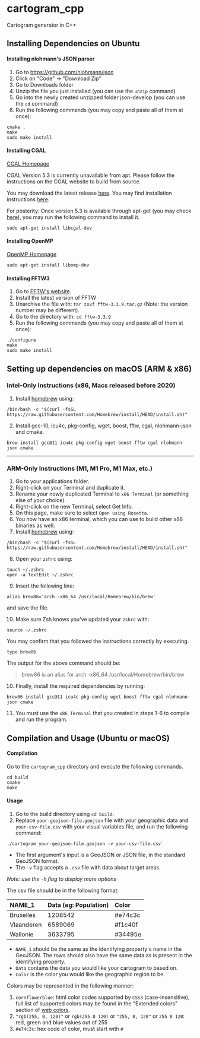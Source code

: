 # cartogram_cpp
Cartogram generator in C++

## Installing Dependencies on Ubuntu

#### Installing nlohmann's JSON parser
1. Go to https://github.com/nlohmann/json
2. Click on "Code" -> "Download Zip"
3. Go to Downloads folder
4. Unzip the file you just installed (you can use the `unzip` command)
5. Go into the newly created unzipped folder json-develop (you can use the `cd` command)
6. Run the following commands (you may copy and paste all of them at once):
```
cmake .
make
sudo make install
```

<!-- #### Installing CGAL

[CGAL Homepage](https://www.cgal.org/)

`sudo apt-get install libcgal-dev` -->

#### Installing CGAL

[CGAL Homepage](https://www.cgal.org/)

CGAL Version 5.3 is currently unavailable from apt.
Please follow the instructions on the CGAL website to build from source.

You may download the latest release [here](https://github.com/CGAL/cgal/releases).
You may find installation instructions [here](https://doc.cgal.org/latest/Manual/usage.html#title4).


For posterity: Once version 5.3 is available through apt-get (you may check [here](https://packages.ubuntu.com/search?keywords=libcgal-dev&searchon=names&suite=impish&section=all)), you may run the following command to install it.

```
sudo apt-get install libcgal-dev
```

#### Installing OpenMP

[OpenMP Homepage](https://www.openmp.org/)

```
sudo apt-get install libomp-dev
```

#### Installing FFTW3
1. Go to [FFTW's website](http://www.fftw.org/download.html "FFTW Downloads Page").
2. Install the latest version of FFTW
3. Unarchive the file with: `tar zxvf fftw-3.3.9.tar.gz` (Note: the version number may be different).
4. Go to the directory with: `cd fftw-3.3.9`
5. Run the following commands (you may copy and paste all of them at once):
```
./configure
make
sudo make install
```

## Setting up dependencies on macOS (ARM & x86)

### Intel-Only Instructions (x86, Macs released before 2020)

1. Install [homebrew](brew.sh) using:
```
/bin/bash -c "$(curl -fsSL https://raw.githubusercontent.com/Homebrew/install/HEAD/install.sh)"
```

2. Install gcc-10, icu4c, pkg-config, wget, boost, fftw, cgal, nlohmann-json and cmake.
```
brew install gcc@11 icu4c pkg-config wget boost fftw cgal nlohmann-json cmake
```

---

### ARM-Only Instructions (M1, M1 Pro, M1 Max, etc.)

1. Go to your applications folder.
2. Right-click on your Terminal and duplicate it.
3. Rename your newly duplicated Terminal to `x86 Terminal` (or something else of your choice).
4. Right-click on the new Terminal, select Get Info.
5. On this page, make sure to select `Open using Rosetta`.
6. You now have an x86 terminal, which you can use to build other x86 binaries as well.
7. Install [homebrew](brew.sh) using:
```
/bin/bash -c "$(curl -fsSL https://raw.githubusercontent.com/Homebrew/install/HEAD/install.sh)"
```
8. Open your `zshrc` using:
```
touch ~/.zshrc
open -a TextEdit ~/.zshrc
```
9. Insert the following line:
```
alias brew86='arch -x86_64 /usr/local/Homebrew/bin/brew'
```
and save the file.

10. Make sure Zsh knows you've updated your `zshrc` with:
```
source ~/.zshrc
```
You may confirm that you followed the instructions correctly by executing.
```
type brew86
```

The output for the above command should be:
> brew86 is an alias for arch -x86_64 /usr/local/Homebrew/bin/brew

10. Finally, install the required dependencies by running:
```
brew86 install gcc@11 icu4c pkg-config wget boost fftw cgal nlohmann-json cmake
```

11. You must use the `x86 Terminal` that you created in steps 1-6 to compile and run the program.

## Compilation and Usage (Ubuntu or macOS)

#### Compilation

Go to the `cartogram_cpp` directory and execute the following commands.

```
cd build
cmake .
make
```

#### Usage

1. Go to the build directory using `cd build`.
2. Replace `your-geojson-file.geojson` file with your geographic data and `your-csv-file.csv` with your visual variables file, and run the following command:
```
./cartogram your-geojson-file.geojson -v your-csv-file.csv`
```

- The first argument's input is a GeoJSON or JSON file, in the standard GeoJSON format.
- The `-v` flag accepts a `.csv` file with data about target areas.

*Note: use the `-h` flag to display more options*

The csv file should be in the following format:

| NAME_1        | Data (eg: Population)| Color   |
| :------------ |:---------------------| :-------|
| Bruxelles     | 1208542              | #e74c3c |
| Vlaanderen    | 6589069              | #f1c40f |
| Wallonie      | 3633795              | #34495e |

- `NAME_1` should be the same as the identifying property's name in the GeoJSON. The rows should also have the same data as is present in the identifying property.
- `Data` contains the data you would like your cartogram to based on.
- `Color` is the color you would like the geographic region to be.

Colors may be represented in the following manner:
1. `cornflowerblue`: html color codes supported by `CSS3` (case-insensitive), full list of supported colors may be found in the "Extended colors" section of [web colors](https://en.wikipedia.org/wiki/Web_colors).
2. `"rgb(255, 0, 120)"` or `rgb(255 0 120)` or `"255, 0, 120"` or `255 0 120`: red, green and blue values out of 255
3. `#e74c3c`: hex code of color, must start with `#`
